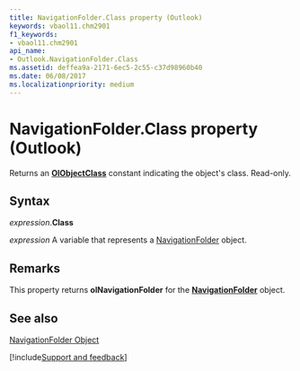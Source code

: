 ```yaml
---
title: NavigationFolder.Class property (Outlook)
keywords: vbaol11.chm2901
f1_keywords:
- vbaol11.chm2901
api_name:
- Outlook.NavigationFolder.Class
ms.assetid: deffea9a-2171-6ec5-2c55-c37d98960b40
ms.date: 06/08/2017
ms.localizationpriority: medium
---
```



# NavigationFolder.Class property (Outlook)

Returns an **[OlObjectClass](Outlook.OlObjectClass.md)** constant indicating the object's class. Read-only.


## Syntax

_expression_.**Class**

_expression_ A variable that represents a [NavigationFolder](Outlook.NavigationFolder.md) object.


## Remarks

This property returns **olNavigationFolder** for the **[NavigationFolder](Outlook.NavigationFolder.md)** object.


## See also


[NavigationFolder Object](Outlook.NavigationFolder.md)

[!include[Support and feedback](~/includes/feedback-boilerplate.md)]